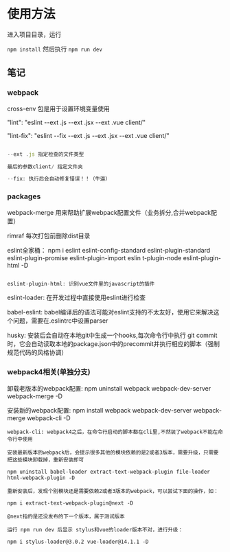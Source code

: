 # 使用方法

进入项目目录，运行

``
npm install
``
然后执行
``
npm run dev
``

## 笔记

### webpack

cross-env 包是用于设置环境变量使用

"lint": "eslint --ext .js --ext .jsx --ext .vue client/"

"lint-fix": "eslint --fix --ext .js --ext .jsx --ext .vue client/"

```js

--ext .js 指定检查的文件类型

最后的参数client/ 指定文件夹

--fix: 执行后会自动修复错误！！（牛逼）
```

### packages

webpack-merge 用来帮助扩展webpack配置文件（业务拆分,合并webpack配置）

rimraf 每次打包前删除dist目录

eslint全家桶： npm i eslint eslint-config-standard eslint-plugin-standard eslint-plugin-promise eslint-plugin-import eslin t-plugin-node eslint-plugin-html -D

```js

eslint-plugin-html: 识别vue文件里的javascript的插件
```

eslint-loader: 在开发过程中直接使用eslint进行检查

babel-eslint: babel编译后的语法可能对eslint支持的不太友好，使用它来解决这个问题，需要在.eslintrc中设置parser

husky: 安装后会自动在本地git中生成一个hooks,每次命令行中执行 git commit 时，它会自动读取本地的package.json中的precommit并执行相应的脚本（强制规范代码的风格协调）

### webpack4相关(单独分支)

卸载老版本的webpack配置: npm uninstall webpack webpack-dev-server webpack-merge -D

安装新的webpack配置: npm install webpack webpack-dev-server webpack-merge webpack-cli -D

```
webpack-cli: webpack4之后，在命令行启动的脚本都在cli里,不然装了webpack不能在命令行中使用

安装最新版本的webpack后，会提示很多其他的模块依赖的是2或者3版本，需要升级，只需要把这些模块卸载掉，重新安装即可

npm uninstall babel-loader extract-text-webpack-plugin file-loader html-webpack-plugin -D

重新安装后，发现个别模块还是需要依赖2或者3版本的webpack，可以尝试下面的操作，如：

npm i extract-text-webpack-plugin@next -D

@next指的是还没发布的下一个版本，属于测试版本

运行 npm run dev 后显示 stylus和vue的loader版本不对，进行升级：

npm i stylus-loader@3.0.2 vue-loader@14.1.1 -D

```

